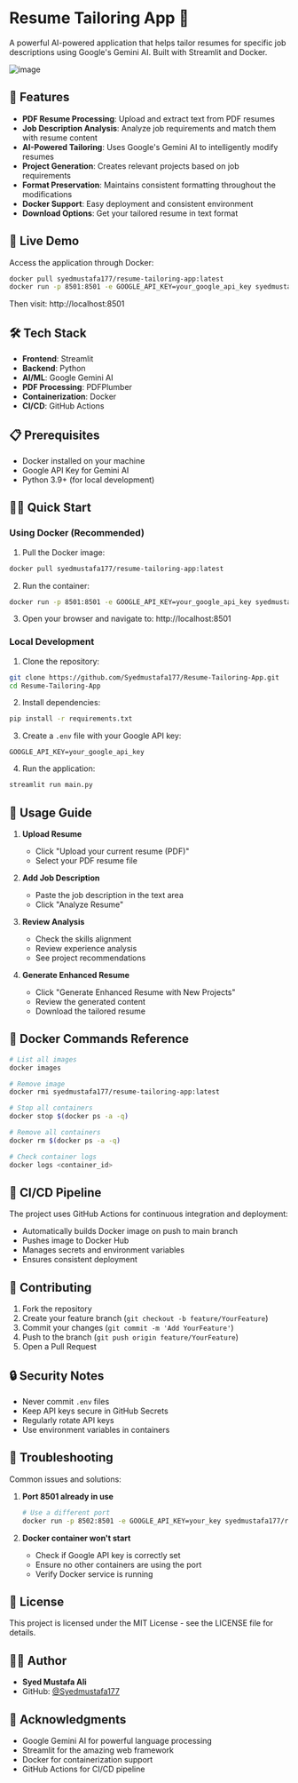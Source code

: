 # Resume Tailoring App 📄 

A powerful AI-powered application that helps tailor resumes for specific job descriptions using Google's Gemini AI. Built with Streamlit and Docker.

![image](https://github.com/user-attachments/assets/5a8fc110-3967-4474-a36b-b3ca0de2ae7d)





## 🌟 Features

- **PDF Resume Processing**: Upload and extract text from PDF resumes
- **Job Description Analysis**: Analyze job requirements and match them with resume content
- **AI-Powered Tailoring**: Uses Google's Gemini AI to intelligently modify resumes
- **Project Generation**: Creates relevant projects based on job requirements
- **Format Preservation**: Maintains consistent formatting throughout the modifications
- **Docker Support**: Easy deployment and consistent environment
- **Download Options**: Get your tailored resume in text format

## 🚀 Live Demo

Access the application through Docker:
```bash
docker pull syedmustafa177/resume-tailoring-app:latest
docker run -p 8501:8501 -e GOOGLE_API_KEY=your_google_api_key syedmustafa177/resume-tailoring-app:latest
```
Then visit: http://localhost:8501

## 🛠️ Tech Stack

- **Frontend**: Streamlit
- **Backend**: Python
- **AI/ML**: Google Gemini AI
- **PDF Processing**: PDFPlumber
- **Containerization**: Docker
- **CI/CD**: GitHub Actions

## 📋 Prerequisites

- Docker installed on your machine
- Google API Key for Gemini AI
- Python 3.9+ (for local development)

## 🏃‍♂️ Quick Start

### Using Docker (Recommended)

1. Pull the Docker image:
```bash
docker pull syedmustafa177/resume-tailoring-app:latest
```

2. Run the container:
```bash
docker run -p 8501:8501 -e GOOGLE_API_KEY=your_google_api_key syedmustafa177/resume-tailoring-app:latest
```

3. Open your browser and navigate to: http://localhost:8501

### Local Development

1. Clone the repository:
```bash
git clone https://github.com/Syedmustafa177/Resume-Tailoring-App.git
cd Resume-Tailoring-App
```

2. Install dependencies:
```bash
pip install -r requirements.txt
```

3. Create a `.env` file with your Google API key:
```
GOOGLE_API_KEY=your_google_api_key
```

4. Run the application:
```bash
streamlit run main.py
```

## 📝 Usage Guide

1. **Upload Resume**
   - Click "Upload your current resume (PDF)"
   - Select your PDF resume file

2. **Add Job Description**
   - Paste the job description in the text area
   - Click "Analyze Resume"

3. **Review Analysis**
   - Check the skills alignment
   - Review experience analysis
   - See project recommendations

4. **Generate Enhanced Resume**
   - Click "Generate Enhanced Resume with New Projects"
   - Review the generated content
   - Download the tailored resume

## 🐳 Docker Commands Reference

```bash
# List all images
docker images

# Remove image
docker rmi syedmustafa177/resume-tailoring-app:latest

# Stop all containers
docker stop $(docker ps -a -q)

# Remove all containers
docker rm $(docker ps -a -q)

# Check container logs
docker logs <container_id>
```

## 🔄 CI/CD Pipeline

The project uses GitHub Actions for continuous integration and deployment:
- Automatically builds Docker image on push to main branch
- Pushes image to Docker Hub
- Manages secrets and environment variables
- Ensures consistent deployment

## 🤝 Contributing

1. Fork the repository
2. Create your feature branch (`git checkout -b feature/YourFeature`)
3. Commit your changes (`git commit -m 'Add YourFeature'`)
4. Push to the branch (`git push origin feature/YourFeature`)
5. Open a Pull Request

## 🔒 Security Notes

- Never commit `.env` files
- Keep API keys secure in GitHub Secrets
- Regularly rotate API keys
- Use environment variables in containers

## 🚫 Troubleshooting

Common issues and solutions:

1. **Port 8501 already in use**
   ```bash
   # Use a different port
   docker run -p 8502:8501 -e GOOGLE_API_KEY=your_key syedmustafa177/resume-tailoring-app:latest
   ```

2. **Docker container won't start**
   - Check if Google API key is correctly set
   - Ensure no other containers are using the port
   - Verify Docker service is running

## 📜 License

This project is licensed under the MIT License - see the LICENSE file for details.

## 👨‍💻 Author

- **Syed Mustafa Ali**
- GitHub: [@Syedmustafa177](https://github.com/Syedmustafa177)

## 🙏 Acknowledgments

- Google Gemini AI for powerful language processing
- Streamlit for the amazing web framework
- Docker for containerization support
- GitHub Actions for CI/CD pipeline
